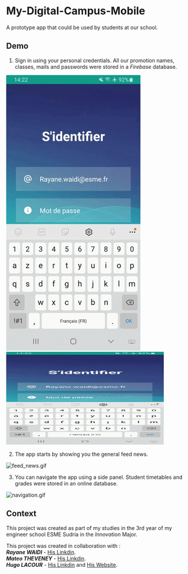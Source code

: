 # My-Digital-Campus-Mobile
A prototype app that could be used by students at our school.

## Demo
1. Sign in using your personal credentials. All our promotion names, classes, mails and passwords were stored in a *Firebase* database.

![sign_in](/demo/sign_in.gif)
 <img src="demo/sign_in.gif" alt="gif" width="425" height="250">
 
 2. The app starts by showing you the general feed news. 
 
 <img src="demo/feed_news.gif" alt="feed_news.gif" width="425" height="250">
 
 3. You can navigate the app using a side panel. Student timetables and grades were stored in an online database.
 
 <img src="demo/navigation.jpg" alt="navigation.gif" width="425" height="250">
 

## Context
This project was created as part of my studies in the 3rd year of my engineer school ESME Sudria in the *Innovation* Major.

This project was created in collaboration with :<br/>
***Rayane WAIDI*** - [His Linkdin](https://www.linkedin.com/in/rayane-waidi/).<br/>
***Mateo THEVENEY*** - [His Linkdin](https://www.linkedin.com/in/mateo-theveney/).<br/>
***Hugo LACOUR*** - [His Linkdin](https://www.linkedin.com/in/hugo-lacour-790b251a3/) and [His Website](https://regal-bombolone-700163.netlify.app/).
 
